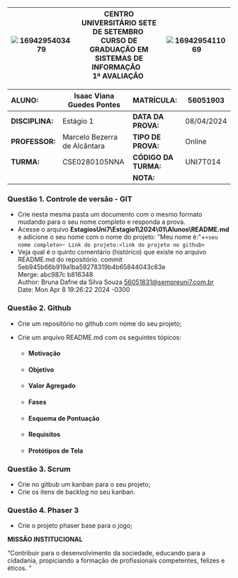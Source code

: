 |![1694295403479](image/1694295403479.png)| **CENTRO UNIVERSITÁRIO SETE DE SETEMBRO**  <br />CURSO DE GRADUAÇÃO EM SISTEMAS DE INFORMAÇÃO   <br />1ª AVALIAÇÃO  | ![1694295411069](image/1694295411069.png) |
| ------------------------------------------------------------- | ------------------------------------------------------------------------------------------------------------------------------------- | --------------------------------------- |

| **ALUNO:**      | Isaac Viana Guedes Pontes           | **MATRÍCULA:**  | 56051903|
| :-------------------- | ----------------------------- | :-------------------------- | ---------- |
| **DISCIPLINA:** | Estágio 1                    | **DATA DA PROVA:**    | 08/04/2024 |
| **PROFESSOR:**  | Marcelo Bezerra de Alcântara | **TIPO DE PROVA:**    | Online     |
| **TURMA:**      | CSE0280105NNA                 | **CÓDIGO DA TURMA:** | UNI7T014   |
|                       |                               | **NOTA:**             |            |

### **Questão 1.** Controle de versão - GIT

- Crie nesta mesma pasta um documento com o mesmo formato mudando para o seu nome completo e responda a prova.
- Acesse o arquivo **EstagiosUni7\Estagio1\2024\01\Alunos\README.md** e adicione o seu nome com o nome do projeto: "Meu nome é:"+`<seu nome completo>`-` Link do projeto:<link do projeto no github>`
- Veja qual é o quinto comentário (histórico) que existe no arquivo README.md do repositório.
    commit 5eb945b66b919a1ba59278319b4b65844043c63e  
    Merge: abc987c b816348  
    Author: Bruna Dafne da Silva Souza <56051831@sempreuni7.com.br>  
    Date:   Mon Apr 8 19:26:22 2024 -0300  

### **Questão 2.** Github

- Crie um repositório no github com nome do seu projeto;
- Crie um arquivo README.md com os seguintes tópicos:

  - #### Motivação
  - #### Objetivo
  - #### Valor Agregado
  - #### Fases
  - #### Esquema de Pontuação
  - #### Requisitos
  - #### Protótipos de Tela

### **Questão 3.** Scrum

- Crie no gitbub um kanban para o seu projeto;
- Crie os itens de backlog no seu kanban.

### **Questão 4.** Phaser 3

* Crie o projeto phaser base para o jogo;

**MISSÃO INSTITUCIONAL**

“Contribuir para o desenvolvimento da sociedade, educando para a cidadania, propiciando a formação de profissionais competentes, felizes e éticos. “
